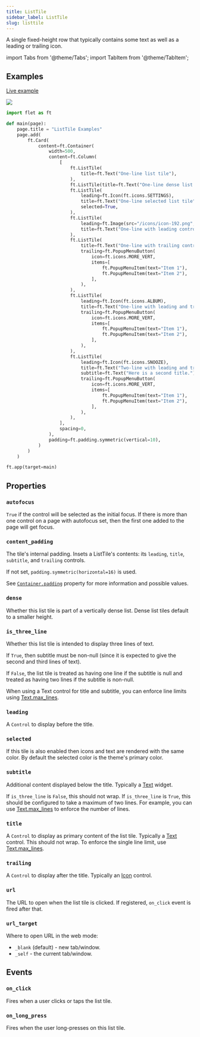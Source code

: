 ```yaml
---
title: ListTile
sidebar_label: ListTile
slug: listtile
---
```


A single fixed-height row that typically contains some text as well as a leading or trailing icon.

import Tabs from '@theme/Tabs';
import TabItem from '@theme/TabItem';

## Examples

[Live example](https://flet-controls-gallery.fly.dev/layout/listtile)

<img src="/img/docs/controls/listtile/listtiles.png" className="screenshot-50"/>

<Tabs groupId="language">
  <TabItem value="python" label="Python" default>

```python
import flet as ft

def main(page):
    page.title = "ListTile Examples"
    page.add(
        ft.Card(
            content=ft.Container(
                width=500,
                content=ft.Column(
                    [
                        ft.ListTile(
                            title=ft.Text("One-line list tile"),
                        ),
                        ft.ListTile(title=ft.Text("One-line dense list tile"), dense=True),
                        ft.ListTile(
                            leading=ft.Icon(ft.icons.SETTINGS),
                            title=ft.Text("One-line selected list tile"),
                            selected=True,
                        ),
                        ft.ListTile(
                            leading=ft.Image(src="/icons/icon-192.png", fit="contain"),
                            title=ft.Text("One-line with leading control"),
                        ),
                        ft.ListTile(
                            title=ft.Text("One-line with trailing control"),
                            trailing=ft.PopupMenuButton(
                                icon=ft.icons.MORE_VERT,
                                items=[
                                    ft.PopupMenuItem(text="Item 1"),
                                    ft.PopupMenuItem(text="Item 2"),
                                ],
                            ),
                        ),
                        ft.ListTile(
                            leading=ft.Icon(ft.icons.ALBUM),
                            title=ft.Text("One-line with leading and trailing controls"),
                            trailing=ft.PopupMenuButton(
                                icon=ft.icons.MORE_VERT,
                                items=[
                                    ft.PopupMenuItem(text="Item 1"),
                                    ft.PopupMenuItem(text="Item 2"),
                                ],
                            ),
                        ),
                        ft.ListTile(
                            leading=ft.Icon(ft.icons.SNOOZE),
                            title=ft.Text("Two-line with leading and trailing controls"),
                            subtitle=ft.Text("Here is a second title."),
                            trailing=ft.PopupMenuButton(
                                icon=ft.icons.MORE_VERT,
                                items=[
                                    ft.PopupMenuItem(text="Item 1"),
                                    ft.PopupMenuItem(text="Item 2"),
                                ],
                            ),
                        ),
                    ],
                    spacing=0,
                ),
                padding=ft.padding.symmetric(vertical=10),
            )
        )
    )

ft.app(target=main)
```
  </TabItem>
</Tabs>

## Properties

### `autofocus`

`True` if the control will be selected as the initial focus. If there is more than one control on a page with autofocus set, then the first one added to the page will get focus.

### `content_padding`

The tile's internal padding. Insets a ListTile's contents: its `leading`, `title`, `subtitle`, and `trailing` controls.

If not set, `padding.symmetric(horizontal=16)` is used.

See [`Container.padding`](container#padding) property for more information and possible values.

### `dense`

Whether this list tile is part of a vertically dense list. Dense list tiles default to a smaller height.

### `is_three_line`

Whether this list tile is intended to display three lines of text.

If `True`, then subtitle must be non-null (since it is expected to give the second and third lines of text).

If `False`, the list tile is treated as having one line if the subtitle is null and treated as having two lines if the subtitle is non-null.

When using a Text control for title and subtitle, you can enforce line limits using [Text.max_lines](text#max_lines).

### `leading`

A `Control` to display before the title.

### `selected`

If this tile is also enabled then icons and text are rendered with the same color. By default the selected color is the theme's primary color.

### `subtitle`

Additional content displayed below the title. Typically a [Text](text) widget.

If `is_three_line` is `False`, this should not wrap. If `is_three_line` is `True`, this should be configured to take a maximum of two lines. For example, you can use [Text.max_lines](text#max_lines) to enforce the number of lines.

### `title`

A `Control` to display as primary content of the list tile. Typically a [Text](text) control. This should not wrap. To enforce the single line limit, use [Text.max_lines](text#max_lines).

### `trailing`

A `Control` to display after the title. Typically an [Icon](icon) control.

### `url`

The URL to open when the list tile is clicked. If registered, `on_click` event is fired after that.

### `url_target`

Where to open URL in the web mode:

* `_blank` (default) - new tab/window.
* `_self` - the current tab/window.

## Events

### `on_click`

Fires when a user clicks or taps the list tile.

### `on_long_press`

Fires when the user long-presses on this list tile.